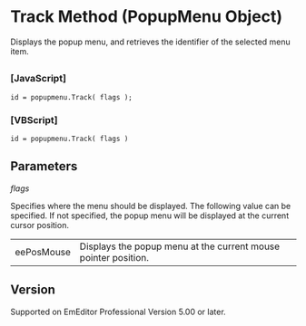 # Track Method (PopupMenu Object)

Displays the popup menu, and retrieves the identifier of the selected menu item.

## 

### \[JavaScript\]

```
id = popupmenu.Track( flags );
```

### \[VBScript\]

```
id = popupmenu.Track( flags )
```

## Parameters

_flags_

Specifies where the menu should be displayed. The following value can be specified. If not specified, the popup menu will be displayed at the current cursor position.

|     |     |
| --- | --- |
| eePosMouse | Displays the popup menu at the current mouse pointer position. |

## Version

Supported on EmEditor Professional Version 5.00 or later.
